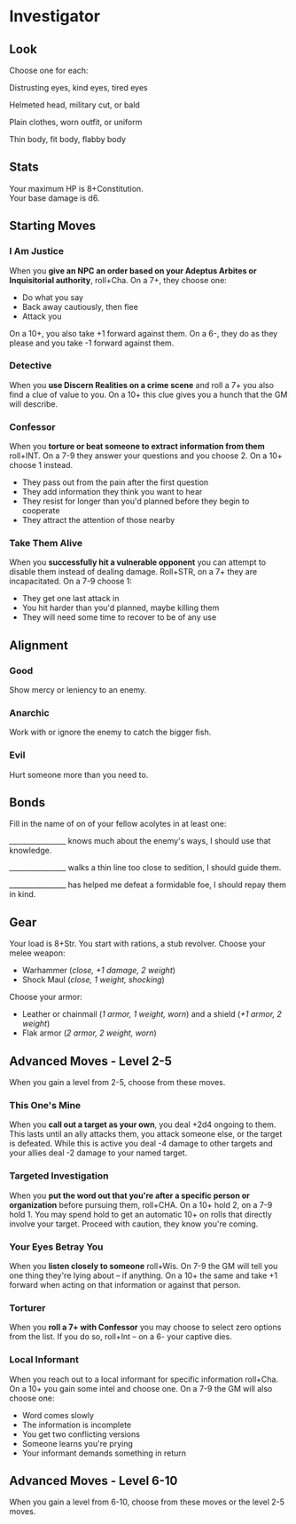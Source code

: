 # Investigator

## Look

Choose one for each:

Distrusting eyes, kind eyes, tired eyes

Helmeted head, military cut, or bald

Plain clothes, worn outfit, or uniform

Thin body, fit body, flabby body

## Stats 
Your maximum HP is 8+Constitution.  
Your base damage is d6.

## Starting Moves

### I Am Justice
When you **give an NPC an order based on your Adeptus Arbites or Inquisitorial authority**, roll+Cha. On a 7+, they choose one:
  - Do what you say
  - Back away cautiously, then flee
  - Attack you

On a 10+, you also take +1 forward against them.
On a 6-, they do as they please and you take -1 forward against them.

### Detective
When you **use Discern Realities on a crime scene** and roll a 7+ you also find a clue of value to you. On a 10+ this clue gives you a hunch that the GM will describe.

### Confessor 
When you **torture or beat someone to extract information from them** roll+INT. On a 7-9 they answer your questions and you choose 2. On a 10+ choose 1 instead.
  - They pass out from the pain after the first question
  - They add information they think you want to hear
  - They resist for longer than you'd planned before they begin to cooperate
  - They attract the attention of those nearby
  
### Take Them Alive
When you **successfully hit a vulnerable opponent** you can attempt to disable them instead of dealing damage. Roll+STR, on a 7+ they are incapacitated. On a 7-9 choose 1:
  - They get one last attack in
  - You hit harder than you'd planned, maybe killing them
  - They will need some time to recover to be of any use

## Alignment

### Good
Show mercy or leniency to an enemy.

### Anarchic
Work with or ignore the enemy to catch the bigger fish.

### Evil
Hurt someone more than you need to.

## Bonds

Fill in the name of on of your fellow acolytes in at least one:

\_\_\_\_\_\_\_\_\_\_\_\_\_\_\_\_ knows much about the enemy's ways, I should use that knowledge.

\_\_\_\_\_\_\_\_\_\_\_\_\_\_\_\_ walks a thin line too close to sedition, I should guide them.

\_\_\_\_\_\_\_\_\_\_\_\_\_\_\_\_ has helped me defeat a formidable foe, I should repay them in kind.

## Gear
Your load is 8+Str. You start with rations, a stub revolver. Choose your melee weapon:

  - Warhammer (*close, +1 damage, 2 weight*)
  - Shock Maul (*close, 1 weight, shocking*)

Choose your armor:

  - Leather or chainmail (*1 armor, 1 weight, worn*) and a shield (*+1 armor, 2 weight*)
  - Flak armor (*2 armor, 2 weight, worn*)

## Advanced Moves - Level 2-5
When you gain a level from 2-5, choose from these moves.

### This One's Mine
When you **call out a target as your own**, you deal +2d4 ongoing to them. This lasts until an ally attacks them, you attack someone else, or the target is defeated. While this is active you deal -4 damage to other targets and your allies deal -2 damage to your named target.

### Targeted Investigation
When you **put the word out that you're after a specific person or organization** before pursuing them, roll+CHA. On a 10+ hold 2, on a 7-9 hold 1. You may spend hold to get an automatic 10+ on rolls that directly involve your target. Proceed with caution, they know you're coming.

### Your Eyes Betray You
When you  **listen closely to someone** roll+Wis. On 7-9 the GM will tell you one thing they're lying about – if anything. On a 10+ the same and take +1 forward when acting on that information or against that person.

### Torturer
When you **roll a 7+ with Confessor** you may choose to select zero options from the list. If you do so, roll+Int – on a 6- your captive dies.

### Local Informant

When you reach out to a local informant for specific information roll+Cha. On a 10+ you gain some intel and choose one. On a 7-9 the GM will also choose one:

  - Word comes slowly
  - The information is incomplete
  - You get two conflicting versions
  - Someone learns you're prying
  - Your informant demands something in return

## Advanced Moves - Level 6-10
When you gain a level from 6-10, choose from these moves or the level 2-5 moves.
